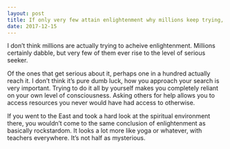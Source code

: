 ```yaml
---
layout: post
title: If only very few attain enlightenment why millions keep trying, same hope as winning lottery?
date: 2017-12-15
---
```


<p>I don’t think millions are actually trying to acheive enlightenment. Millions certainly dabble, but very few of them ever rise to the level of serious seeker.</p><p>Of the ones that get serious about it, perhaps one in a hundred actually reach it. I don’t think it’s pure dumb luck, how you approach your search is very important. Trying to do it all by yourself makes you completely reliant on your own level of consciousness. Asking others for help allows you to access resources you never would have had access to otherwise.</p><p>If you went to the East and took a hard look at the spiritual environment there, you wouldn’t come to the same conclusion of enlightenment as basically rockstardom. It looks a lot more like yoga or whatever, with teachers everywhere. It’s not half as mysterious.</p>

